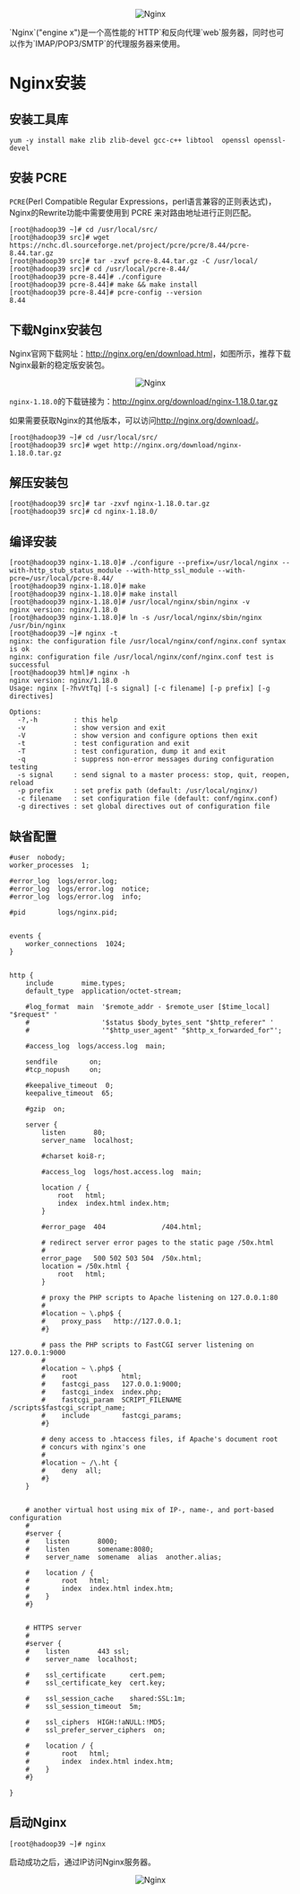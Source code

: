 <div align=center>

![Nginx](./imgs/89.png "Nginx示意图")
<div align=left>
`Nginx`("engine x")是一个高性能的`HTTP`和反向代理`web`服务器，同时也可以作为`IMAP/POP3/SMTP`的代理服务器来使用。

# Nginx安装
## 安装工具库

	yum -y install make zlib zlib-devel gcc-c++ libtool  openssl openssl-devel

## 安装 PCRE
`PCRE`(Perl Compatible Regular Expressions，perl语言兼容的正则表达式)， Nginx的Rewrite功能中需要使用到 PCRE 来对路由地址进行正则匹配。

	[root@hadoop39 ~]# cd /usr/local/src/
	[root@hadoop39 src]# wget https://nchc.dl.sourceforge.net/project/pcre/pcre/8.44/pcre-8.44.tar.gz
	[root@hadoop39 src]# tar -zxvf pcre-8.44.tar.gz -C /usr/local/
	[root@hadoop39 src]# cd /usr/local/pcre-8.44/
	[root@hadoop39 pcre-8.44]# ./configure
	[root@hadoop39 pcre-8.44]# make && make install
	[root@hadoop39 pcre-8.44]# pcre-config --version
	8.44

## 下载Nginx安装包
Nginx官网下载网址：<http://nginx.org/en/download.html>，如图所示，推荐下载Nginx最新的稳定版安装包。

<div align=center>

![Nginx](./imgs/90.png "Nginx示意图")
<div align=left>

`nginx-1.18.0`的下载链接为：<http://nginx.org/download/nginx-1.18.0.tar.gz>

如果需要获取Nginx的其他版本，可以访问<http://nginx.org/download/>。

	[root@hadoop39 ~]# cd /usr/local/src/
	[root@hadoop39 src]# wget http://nginx.org/download/nginx-1.18.0.tar.gz

## 解压安装包

	[root@hadoop39 src]# tar -zxvf nginx-1.18.0.tar.gz
	[root@hadoop39 src]# cd nginx-1.18.0/

## 编译安装

	[root@hadoop39 nginx-1.18.0]# ./configure --prefix=/usr/local/nginx --with-http_stub_status_module --with-http_ssl_module --with-pcre=/usr/local/pcre-8.44/
	[root@hadoop39 nginx-1.18.0]# make
	[root@hadoop39 nginx-1.18.0]# make install
	[root@hadoop39 nginx-1.18.0]# /usr/local/nginx/sbin/nginx -v
	nginx version: nginx/1.18.0
	[root@hadoop39 nginx-1.18.0]# ln -s /usr/local/nginx/sbin/nginx /usr/bin/nginx
	[root@hadoop39 ~]# nginx -t
	nginx: the configuration file /usr/local/nginx/conf/nginx.conf syntax is ok
	nginx: configuration file /usr/local/nginx/conf/nginx.conf test is successful
	[root@hadoop39 html]# nginx -h
	nginx version: nginx/1.18.0
	Usage: nginx [-?hvVtTq] [-s signal] [-c filename] [-p prefix] [-g directives]
	 
	Options:
	  -?,-h         : this help
	  -v            : show version and exit
	  -V            : show version and configure options then exit
	  -t            : test configuration and exit
	  -T            : test configuration, dump it and exit
	  -q            : suppress non-error messages during configuration testing
	  -s signal     : send signal to a master process: stop, quit, reopen, reload
	  -p prefix     : set prefix path (default: /usr/local/nginx/)
	  -c filename   : set configuration file (default: conf/nginx.conf)
	  -g directives : set global directives out of configuration file

## 缺省配置
	#user  nobody;
	worker_processes  1;
	 
	#error_log  logs/error.log;
	#error_log  logs/error.log  notice;
	#error_log  logs/error.log  info;
	 
	#pid        logs/nginx.pid;
	 
	 
	events {
	    worker_connections  1024;
	}
	 
	 
	http {
	    include       mime.types;
	    default_type  application/octet-stream;
	 
	    #log_format  main  '$remote_addr - $remote_user [$time_local] "$request" '
	    #                  '$status $body_bytes_sent "$http_referer" '
	    #                  '"$http_user_agent" "$http_x_forwarded_for"';
	 
	    #access_log  logs/access.log  main;
	 
	    sendfile        on;
	    #tcp_nopush     on;
	 
	    #keepalive_timeout  0;
	    keepalive_timeout  65;
	 
	    #gzip  on;
	 
	    server {
	        listen       80;
	        server_name  localhost;
	 
	        #charset koi8-r;
	 
	        #access_log  logs/host.access.log  main;
	 
	        location / {
	            root   html;
	            index  index.html index.htm;
	        }
	 
	        #error_page  404              /404.html;
	 
	        # redirect server error pages to the static page /50x.html
	        #
	        error_page   500 502 503 504  /50x.html;
	        location = /50x.html {
	            root   html;
	        }
	 
	        # proxy the PHP scripts to Apache listening on 127.0.0.1:80
	        #
	        #location ~ \.php$ {
	        #    proxy_pass   http://127.0.0.1;
	        #}
	 
	        # pass the PHP scripts to FastCGI server listening on 127.0.0.1:9000
	        #
	        #location ~ \.php$ {
	        #    root           html;
	        #    fastcgi_pass   127.0.0.1:9000;
	        #    fastcgi_index  index.php;
	        #    fastcgi_param  SCRIPT_FILENAME  /scripts$fastcgi_script_name;
	        #    include        fastcgi_params;
	        #}
	 
	        # deny access to .htaccess files, if Apache's document root
	        # concurs with nginx's one
	        #
	        #location ~ /\.ht {
	        #    deny  all;
	        #}
	    }
	 
	 
	    # another virtual host using mix of IP-, name-, and port-based configuration
	    #
	    #server {
	    #    listen       8000;
	    #    listen       somename:8080;
	    #    server_name  somename  alias  another.alias;
	 
	    #    location / {
	    #        root   html;
	    #        index  index.html index.htm;
	    #    }
	    #}
	 
	 
	    # HTTPS server
	    #
	    #server {
	    #    listen       443 ssl;
	    #    server_name  localhost;
	 
	    #    ssl_certificate      cert.pem;
	    #    ssl_certificate_key  cert.key;
	 
	    #    ssl_session_cache    shared:SSL:1m;
	    #    ssl_session_timeout  5m;
	 
	    #    ssl_ciphers  HIGH:!aNULL:!MD5;
	    #    ssl_prefer_server_ciphers  on;
	 
	    #    location / {
	    #        root   html;
	    #        index  index.html index.htm;
	    #    }
	    #}
	 
	}

## 启动Nginx

	[root@hadoop39 ~]# nginx

启动成功之后，通过IP访问Nginx服务器。

<div align=center>

![Nginx](./imgs/91.png "Nginx示意图")
<div align=left>

 